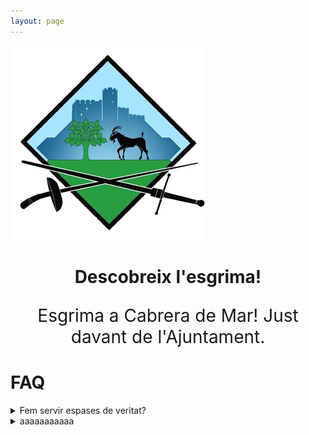 ```yaml
---
layout: page
---
```


![logo](assets\img\esgrima_burriac.png)

<h1 style="text-align: center;"> Descobreix l'esgrima!</h1>
<p style="font-size:2em;text-align:center;">Esgrima a Cabrera de Mar! Just davant de l'Ajuntament.</p>

# FAQ
<details>
  <summary class="dspl">Fem servir espases de veritat?</summary>
  <p style="font-size:1.5em;">No! Les armes amb les que entrenem no es consideren armes blanques. No tallen i no fan mal (a noser que colpegis molt fort!). De fet, estan dissenyades per a no fer mal.</p>
</details>

<details>
  <summary class="dspl">aaaaaaaaaaa</summary>
  <p style="font-size:1.5em;">No! Les armes amb les que entrenem no es consideren armes blanques. No tallen i no fan mal (a noser que colpegis molt fort!). De fet, estan dissenyades per a no fer mal.</p>
</details